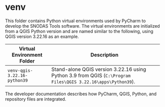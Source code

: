 # venv #

This folder contains Python virtual environments used by PyCharm to develop the SNODAS Tools software.
The virtual environments are initialized from a QGIS Python version and are named similar to the following,
using QGIS version 3.22.16 as an example.

| **Virtual Environment Folder** | **Description** |
| -- | -- |
| `venv-qgis-3.22.16-python39` | Stand-alone QGIS version 3.22.16 using Python 3.9 from QGIS (`C:\Program Files\QGIS 3.22.16\apps\Python39`). |

The developer documentation describes how PyCharm, QGIS, Python, and repository files are integrated.
